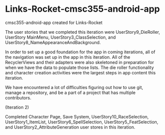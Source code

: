  # Links-Rocket-cmsc355-android-app
cmsc355-android-app created for Links-Rocket


The user stories that we completed this iteration were UserStory9_DieRoller, UserStory MainMenu, UserStory3_ClassSelection, and 
UserStory8_NameAppearanceAndBackground.

In order to set up a good foundation for the app in coming iterations, all of the navigation was set up in the app in this
iteration. All of the RecyclerViews and their adapters were also skeletoned in preparation for when we have the data to populate
those lists. The die roller functionality and character creation activities were the largest steps in app content this iteration.

We have encountered a lot of difficulties figuring out how to use git, manage a repository, and be a part of a project that 
has multiple contributors.

(Iteration 2)

Completed Character Page, Save System, UserStory10_RaceSelection, UserStory1_ItemList, UserStory6_SpellSelection, UserStory5_FeatSelection, and UserStory2_AttributeGeneration user stores in this iteration. 
